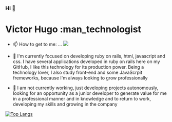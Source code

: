 ### Hi 👋

<!--
**VictorHAlbu/VictorHAlbu** is a ✨ _special_ ✨ repository because its `README.md` (this file) appears on your GitHub profile.

Here are some ideas to get you started:

- 🔭 I’m currently working on ...
- 🌱 I’m currently learning ...
- 👯 I’m looking to collaborate on ...
- 🤔 I’m looking for help with ...
- 💬 Ask me about ...
- 📫 How to reach me: ...
- 😄 Pronouns: ...
- ⚡ Fun fact: ...
-->


# Victor Hugo :man_technologist
- 📫 How to get to me: ...
[<img src="https://img.shields.io/badge/linkedin-%230077B5.svg?&style=for-the-badge&logo=linkedin&logoColor=white" />](https://www.linkedin.com/in/victor-hugo-albuquerque-354b46191/)

- 🌱 I'm currently focused on developing ruby on rails, html, javascript and css. I have several applications developed in ruby on rails here on my GitHub, I like this technology for its production power. Being a technology lover, I also study front-end and some JavaScrpit fremeworks, because I'm always looking to grow professionally


- 🔭 I am not currently working, just developing projects autonomously, looking for an opportunity as a junior developer to generate value for me in a professional manner and in knowledge and to return to work, developing my skills and growing in the company


[![Top Langs](https://github-readme-stats.vercel.app/api/top-langs/?username=VictorHAlbu)](https://github.com/VictorHAlbu/github-readme-stats)

